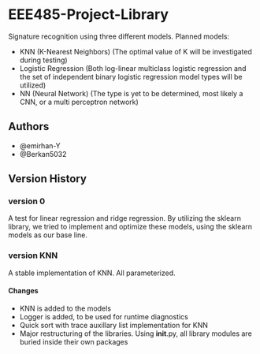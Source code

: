 # EEE485-Project-Library

Signature recognition using three different models. Planned models:

* KNN (K-Nearest Neighbors) (The optimal value of K will be investigated during testing)
* Logistic Regression (Both log-linear multiclass logistic regression and the set of independent binary logistic regression model types will be utilized)
* NN (Neural Network) (The type is yet to be determined, most likely a CNN, or a multi perceptron network)

## Authors 
- @emirhan-Y
- @Berkan5032

## Version History

### version 0
A test for linear regression and ridge regression. By utilizing the sklearn library, we tried to implement and optimize these models, using the sklearn models as our base line. 

### version KNN
A stable implementation of KNN. All parameterized.
#### Changes
* KNN is added to the models
* Logger is added, to be used for runtime diagnostics
* Quick sort with trace auxillary list implementation for KNN
* Major restructuring of the libraries. Using __init__.py, all library modules are buried inside their own packages